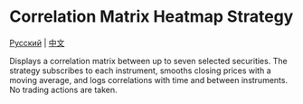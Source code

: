 # Correlation Matrix Heatmap Strategy
[Русский](README_ru.md) | [中文](README_cn.md)

Displays a correlation matrix between up to seven selected securities. The strategy subscribes to each instrument, smooths closing prices with a moving average, and logs correlations with time and between instruments. No trading actions are taken.
